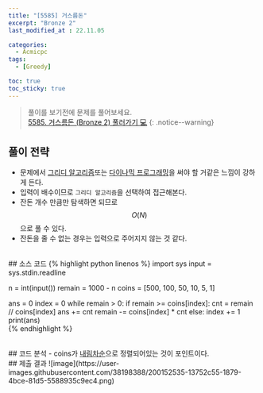 ```yaml
---
title: "[5585] 거스름돈"
excerpt: "Bronze 2"
last_modified_at : 22.11.05

categories:
  - Acmicpc
tags:
  - [Greedy]

toc: true
toc_sticky: true
---
```

> 풀이를 보기전에 문제를 풀어보세요.  
> [5585. 거스름돈 (Bronze 2) 풀러가기 💻](https://www.acmicpc.net/problem/5585)
{: .notice--warning}

## 풀이 전략
- 문제에서 <u>그리디 알고리즘</u>또는 <u>다이나믹 프로그래밍</u>을 써야 할 거같은 느낌이 강하게 든다.
- 입력이 배수이므로 `그리디 알고리즘`을 선택하여 접근해본다.
- 잔돈 개수 만큼만 탐색하면 되므로 $$O(N)$$으로 풀 수 있다.
- 잔돈을 줄 수 없는 경우는 입력으로 주어지지 않는 것 같다.

<br>
## 소스 코드
{% highlight python linenos %}
import sys
input = sys.stdin.readline

n = int(input())
remain = 1000 - n
coins = [500, 100, 50, 10, 5, 1]

ans = 0
index = 0
while remain > 0:
    if remain >= coins[index]:
        cnt = remain // coins[index]
        ans += cnt
        remain -= coins[index] * cnt
    else:
        index += 1
print(ans)  
{% endhighlight %}

<br>
## 코드 분석  
- coins가 <u>내림차순</u>으로 정렬되어있는 것이 포인트이다.
  
<br>
## 제출 결과  
![image](https://user-images.githubusercontent.com/38198388/200152535-13752c55-1879-4bce-81d5-5588935c9ec4.png)

